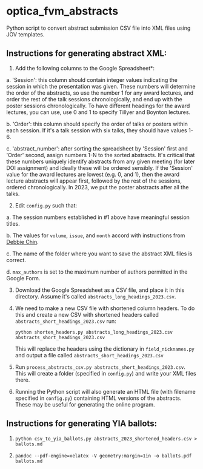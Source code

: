 # optica_fvm_abstracts
Python script to convert abstract submission CSV file into XML files using JOV templates.

## Instructions for generating abstract XML:

1. Add the following columns to the Google Spreadsheet*:

  a. 'Session': this column should contain integer values indicating the session in which the presentation was given. These numbers will determine the order of the abstracts, so use the number 1 for any award lectures, and order the rest of the talk sessions chronologically, and end up with the poster sessions chronologically. To have different headings for the award lectures, you can use, use 0 and 1 to specify Tillyer and Boynton lectures.
  
  b. 'Order': this column should specify the order of talks or posters within each session. If it's a talk session with six talks, they should have values 1-6.
  
  c. 'abstract_number': after sorting the spreadsheet by 'Session' first and 'Order' second, assign numbers 1-N to the sorted abstracts. It's critical that these numbers uniquely identify abstracts from any given meeting (for later DOI assignment) and ideally these will be ordered sensibly. If the 'Session' value for the award lectures are lowest (e.g. 0, and 1), then the award lecture abstracts will appear first, followed by the rest of the sessions, ordered chronologically. In 2023, we put the poster abstracts after all the talks.

2. Edit `config.py` such that:

  a. The session numbers established in #1 above have meaningful session titles.
  
  b. The values for `volume`, `issue`, and `month` accord with instructions from [Debbie Chin](mailto:dchin@arvo.org). 
  
  c. The name of the folder where you want to save the abstract XML files is correct.
  
  d. `max_authors` is set to the maximum number of authors permitted in the Google Form.

3. Download the Google Spreadsheet as a CSV file, and place it in this directory. Assume it's called `abstracts_long_headings_2023.csv`.

4. We need to make a new CSV file with shortened column headers. To do this and create a new CSV with shortened headers called `abstracts_short_headings_2023.csv` run:

    ```python shorten_headers.py abstracts_long_headings_2023.csv abstracts_short_headings_2023.csv```
  
    This will replace the headers using the dictionary in `field_nicknames.py` and output a file called `abstracts_short_headings_2023.csv`
  
5. Run `process_abstracts_csv.py abstracts_short_headings_2023.csv`. This will create a folder (specified in `config.py`) and write your XML files there.

6. Running the Python script will also generate an HTML file (with filename specified in `config.py`) containing HTML versions of the abstracts. These may be useful for generating the online program.

## Instructions for generating YIA ballots:

1. `python csv_to_yia_ballots.py abstracts_2023_shortened_headers.csv > ballots.md`

2. `pandoc --pdf-engine=xelatex -V geometry:margin=1in -o ballots.pdf ballots.md`


